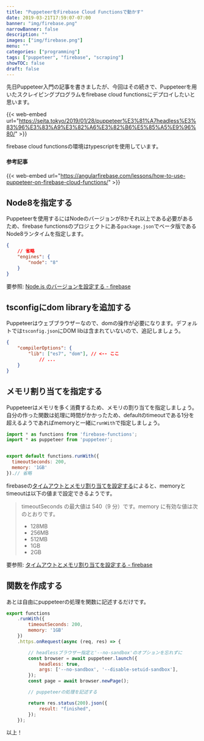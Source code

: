 ```yaml
---
title: "PuppeteerをFirebase Cloud Functionsで動かす"
date: 2019-03-21T17:59:07-07:00
banner: "img/firebase.png"
narrowBanner: false
description: ""
images: ["img/firebase.png"]
menu: ""
categories: ["programming"]
tags: ["puppeteer", "firebase", "scraping"]
showTOC: false
draft: false
---
```


先日Puppeteer入門の記事を書きましたが、今回はその続きで、Puppeteerを用いたスクレイピングプログラムをfirebase cloud functionsにデプロイしたいと思います。

<!--more-->

{{< web-embed url="https://seita.tokyo/2019/01/28/puppeteer%E3%81%A7headless%E3%83%96%E3%83%A9%E3%82%A6%E3%82%B6%E5%85%A5%E9%96%80/" >}}

firebase cloud functionsの環境はtypescriptを使用しています。

#### 参考記事
{{< web-embed url="https://angularfirebase.com/lessons/how-to-use-puppeteer-on-firebase-cloud-functions/" >}}

## Node8を指定する
Puppeteerを使用するにはNodeのバージョンが8かそれ以上である必要があるため、firebase functionsのプロジェクトにある`package.json`でベータ版であるNode8ランタイムを指定します。

```json
{
    // 省略
    "engines": {
        "node": "8"
    }
}
```

要参照: [Node.js のバージョンを設定する - firebase](https://firebase.google.com/docs/functions/manage-functions?hl=ja#set_nodejs_version)

## tsconfigにdom libraryを追加する

Puppeteerはウェブブラウザーなので、domの操作が必要になります。デフォルトでは`tsconfig.json`にDOM libは含まれていないので、追記しましょう。

```json
{
    "compilerOptions": {
        "lib": ["es7", "dom"], // <-- ここ
            // ...
    }
}
```

## メモリ割り当てを指定する
Puppeteerはメモリを多く消費するため、メモリの割り当てを指定しましょう。
自分の作った関数は処理に時間がかかったため、defaultのtimeoutである1分を超えるようであればmemoryと一緒に`runWith`で指定しましょう。

```javascript
import * as functions from 'firebase-functions';
import * as puppeteer from 'puppeteer';


export default functions.runWith({
  timeoutSeconds: 200,
  memory: '1GB'
}).// 省略

```

firebaseの[タイムアウトとメモリ割り当てを設定する](https://firebase.google.com/docs/functions/manage-functions?hl=ja#set_timeout_and_memory_allocation)によると、memoryとtimeoutは以下の値まで設定できるようです。

>timeoutSeconds の最大値は 540（9 分）です。memory に有効な値は次のとおりです。
>
>- 128MB
>- 256MB
>- 512MB
>- 1GB
>- 2GB

要参照: [タイムアウトとメモリ割り当てを設定する - firebase](https://firebase.google.com/docs/functions/manage-functions?hl=ja#set_timeout_and_memory_allocation)

## 関数を作成する

あとは自由にpuppeteerの処理を関数に記述するだけです。

```javascript
export functions
    .runWith({
        timeoutSeconds: 200,
        memory: '1GB'
    })
    .https.onRequest(async (req, res) => {

        // headlessブラウザー指定と'--no-sandbox'のオプションを忘れずに
        const browser = await puppeteer.launch({
            headless: true,
            args: ['--no-sandbox', '--disable-setuid-sandbox'],
        });
        const page = await browser.newPage();

        // puppeteerの処理を記述する

        return res.status(200).json({
            result: "finished",
        });
    });
```

以上！
